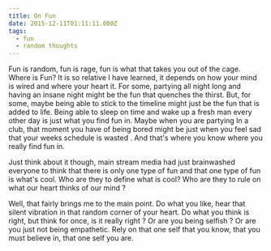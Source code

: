 ```yaml
---
title: On Fun
date: 2015-12-11T01:11:11.000Z
tags: 
  - fun
  - random thoughts
---
```

Fun is random, fun is rage, fun is what that takes you out of the cage. Where is Fun? It is so relative I have learned, it depends on how your mind is wired and where your heart it. For some, partying all night long and having an insane night might be the fun that quenches the thirst. But, for some, maybe being able to stick to the timeline might just be the fun that is added to life. Being able to sleep on time and wake up a fresh man every other day is just what you find fun in. Maybe when you are partying In a club, that moment you have of being bored might be just when you feel sad that your weeks schedule is wasted . And that's where you know where you really find fun in.

Just think about it though, main stream media had just brainwashed everyone to think that there is only one type of fun and that one type of fun is what's cool. Who are they to define what is cool? Who are they to rule on what our heart thinks of our mind ?

Well, that fairly brings me to the main point. Do what you like, hear that silent vibration in that random corner of your heart. Do what you think is right, but think for once, is it really right ? Or are you being selfish ? Or are you just not being empathetic. Rely on that one self that you know, that you must believe in, that one self you are. 
